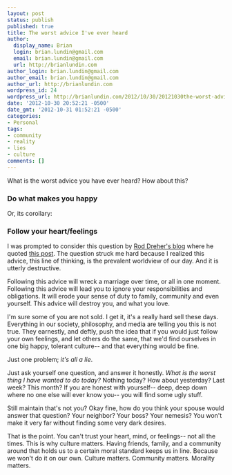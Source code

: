 ```yaml
---
layout: post
status: publish
published: true
title: The worst advice I've ever heard
author:
  display_name: Brian
  login: brian.lundin@gmail.com
  email: brian.lundin@gmail.com
  url: http://brianlundin.com
author_login: brian.lundin@gmail.com
author_email: brian.lundin@gmail.com
author_url: http://brianlundin.com
wordpress_id: 24
wordpress_url: http://brianlundin.com/2012/10/30/20121030the-worst-advice-ive-ever-heard/
date: '2012-10-30 20:52:21 -0500'
date_gmt: '2012-10-31 01:52:21 -0500'
categories:
- Personal
tags:
- community
- reality
- lies
- culture
comments: []
---
```

<p>What is the worst advice you have ever heard? How about this?</p>
<h3 class="text-align-center">Do what makes you happy</h3>
<p>Or, its corollary:</p>
<h3 class="text-align-center">Follow your heart/feelings</h3>
<p>I was prompted to consider this question by <a href="#">Rod Dreher's blog</a> where he quoted <a href="#" target="_blank">this post</a>. The question struck me hard because I realized this advice, this line of thinking, is the prevalent worldview of our day. And it is utterly destructive.</p>
<p>Following this advice will wreck a marriage over time, or all in one moment. Following this advice will lead you to ignore your responsibilities and obligations. It will erode your sense of duty to family, community and even yourself. This advice will destroy you, and what you love.</p>
<p>I'm sure some of you are not sold. I get it, it's a really hard sell these days. Everything in our society, philosophy, and media are telling you this is not true. They earnestly, and deftly, push the idea that if you would just follow your own feelings, and let others do the same, that we'd find ourselves in one big happy, tolerant culture-- and that everything would be fine.</p>
<p>Just one problem; <em>it's all a lie</em>.</p>
<p>Just ask yourself one question, and answer it honestly. <em>What is the worst thing I have wanted to do today?</em> Nothing today? How about yesterday? Last week? This month? If you are honest with yourself-- deep, deep down where no one else will ever know you-- you will find some ugly stuff.</p>
<p>Still maintain that's not you? Okay fine, how do you think your spouse would answer that question? Your neighbor? Your boss? Your nemesis? You won't make it very far without finding some very dark desires.</p>
<p>That is the point. You can't trust your heart, mind, or feelings-- not all the times. This is why culture matters. Having friends, family, and a community around that holds us to a certain moral standard keeps us in line. Because we won't do it on our own. Culture matters. Community matters. Morality matters.</p>
